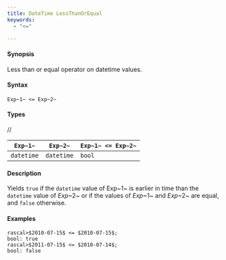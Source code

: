 ```yaml
---
title: DateTime LessThanOrEqual
keywords:
  - "<="

---
```


#### Synopsis

Less than or equal operator on datetime values.

#### Syntax

`Exp~1~ <= Exp~2~`

#### Types

//

| `Exp~1~`      | `Exp~2~`      | `Exp~1~ <= Exp~2~`  |
| --- | --- | --- |
| `datetime`     |  `datetime`    | `bool`                |

#### Description

Yields `true` if the `datetime` value of Exp~1~ is earlier in time than the `datetime` value
of _Exp_~2~ or if the values of _Exp_~1~ and _Exp_~2~ are equal, and `false` otherwise.

#### Examples

```rascal-shell 
rascal>$2010-07-15$ <= $2010-07-15$;
bool: true
rascal>$2011-07-15$ <= $2010-07-14$;
bool: false
```

